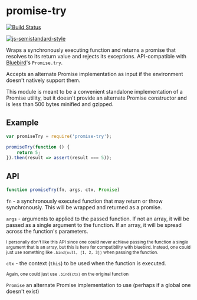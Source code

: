# promise-try

[![Build Status](https://travis-ci.org/wbinnssmith/promise-try.svg?branch=master)](https://travis-ci.org/wbinnssmith/promise-try)

[![js-semistandard-style](https://cdn.rawgit.com/flet/semistandard/master/badge.svg)](https://github.com/Flet/semistandard)

Wraps a synchronously executing function and returns a promise that resolves to its return value and rejects its exceptions. API-compatible with [Bluebird](https://github.com/petkaantonov/bluebird)'s `Promise.try`.

Accepts an alternate Promise implementation as input if the environment doesn't natively support them.

This module is meant to be a convenient standalone implementation of a Promise utility, but it doesn't provide an alternate Promise constructor and is less than 500 bytes minified and gzipped.

## Example
```js
var promiseTry = require('promise-try');

promiseTry(function () {
	return 5;
}).then(result => assert(result === 5));
```

## API

```js
function promiseTry(fn, args, ctx, Promise)
```

`fn` - a synchronously executed function that may return or throw synchronously. This will be wrapped and returned as a promise.

`args` - arguments to applied to the passed function. If not an array, it will be passed as a single argument to the function. If an array, it will be spread across the function's parameters.

<small>I personally don't like this API since one could never achieve passing the function a single argument that is an array, but this is here for compatibility with bluebird. Instead, one could just use something like `.bind(null, [1, 2, 3])` when passing the function.</small>

`ctx` - the context (`this`) to be used when the function is executed.

<small>Again, one could just use `.bind(ctx)` on the original function</small>

`Promise` an alternate Promise implementation to use (perhaps if a global one doesn't exist)
